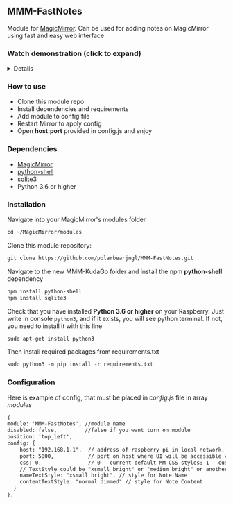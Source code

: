 ## MMM-FastNotes
Module for [MagicMirror](https://github.com/MichMich/MagicMirror). Can be used for adding notes on MagicMirror using fast and easy web interface


<summary><h3>Watch demonstration (click to expand)</h3></summary>
<details>
</details>

### How to use
* Clone this module repo
* Install dependencies and requirements
* Add module to config file
* Restart Mirror to apply config
* Open **host:port** provided in config.js and enjoy

### Dependencies
* [MagicMirror](https://github.com/MichMich/MagicMirror)
* [python-shell](https://www.npmjs.com/package/python-shell)
* [sqlite3](http://npmjs.com/package/sqlite3)
* Python 3.6 or higher

### Installation
Navigate into your MagicMirror's modules folder
```markdown
cd ~/MagicMirror/modules
```

Clone this module repository:
```markdown
git clone https://github.com/polarbearjngl/MMM-FastNotes.git
```

Navigate to the new MMM-KudaGo folder and install the npm **python-shell** dependency
```markdown
npm install python-shell
npm install sqlite3
```

Check that you have installed **Python 3.6 or higher** on your Raspberry. Just write in console `python3`, and if it exists, you will see python terminal. If not, you need to install it with this line
```markdown
sudo apt-get install python3
```

Then install required packages from requirements.txt
```markdown
sudo python3 -m pip install -r requirements.txt
```

### Configuration
Here is example of config, that must be placed in *config.js* file in array *modules*
```markdown
{
module: 'MMM-FastNotes', //module name
disabled: false,         //false if you want turn on module
position: 'top_left',
config: {
    host: "192.168.1.1",  // address of raspberry pi in local network, need for access to WEB UI
    port: 5000,           // port on host where UI will be accessible via web browser
    css: 0,               // 0 - current default MM CSS styles; 1 - custom css stile
    // TextStyle could be "xsmall bright" or "medium bright" or another one defined in /home/pi/MagicMirror/css/main.css, or in your own custom CSS
    nameTextStyle: "xsmall bright", // style for Note Name
    contentTextStyle: "normal dimmed" // style for Note Content
  }
},
```
